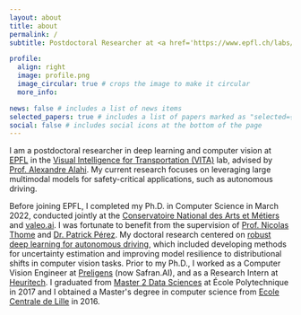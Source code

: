 ```yaml
---
layout: about
title: about
permalink: /
subtitle: Postdoctoral Researcher at <a href='https://www.epfl.ch/labs/vita'>EPFL</a>.

profile:
  align: right
  image: profile.png
  image_circular: true # crops the image to make it circular
  more_info: 

news: false # includes a list of news items
selected_papers: true # includes a list of papers marked as "selected={true}"
social: false # includes social icons at the bottom of the page
---
```


I am a postdoctoral researcher in deep learning and computer vision at [EPFL](https://www.epfl.ch/) in the [Visual Intelligence for Transportation (VITA)](https://vita.epfl.ch/) lab, advised by [Prof. Alexandre Alahi](https://people.epfl.ch/alexandre.alahi). My current research focuses on leveraging large multimodal models for safety-critical applications, such as autonomous driving.

Before joining EPFL, I completed my Ph.D. in Computer Science in March 2022, conducted jointly at the [Conservatoire National des Arts et Métiers](http://cedric.cnam.fr/lab/teams/vertigo-en/) and [valeo.ai](https://valeoai.github.io). I was fortunate to benefit from the supervision of [Prof. Nicolas Thome](https://thome.isir.upmc.fr/) and [Dr. Patrick Pérez](https://ptrckprz.github.io/). My doctoral research centered on [robust deep learning for autonomous driving](https://drive.google.com/file/d/1j8oMT7Nl4KldzowIBN_7IGEVoTSRYQLg/view?usp=share_link), which included developing methods for uncertainty estimation and improving model resilience to distributional shifts in computer vision tasks. Prior to my Ph.D., I worked as a Computer Vision Engineer at [Preligens](https://www.safran-group.com/companies/safran-ai) (now Safran.AI), and as a Research Intern at [Heuritech](https://www.heuritech.com/). I graduated from [Master 2 Data Sciences](https://www.ip-paris.fr/education/masters/mention-mathematiques-appliquees-statistiques/master-year-2-data-science) at École Polytechnique in 2017 and I obtained a Master's degree in computer science from [Ecole Centrale de Lille](https://ecole.centralelille.fr) in 2016.

<br>
